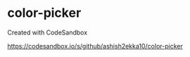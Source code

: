# color-picker
Created with CodeSandbox

https://codesandbox.io/s/github/ashish2ekka10/color-picker
